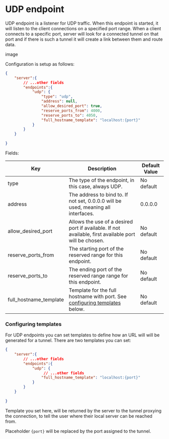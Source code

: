 # UDP endpoint

UDP endpoint is a listener for UDP traffic. When this endpoint is started, it will listen to the client connections on
a specified port range. When a client connects to a specific port, server will look for a connected tunnel on that port
and if there is such a tunnel it will create a link between them and route data.

image

Configuration is setup as follows:

```json
{
    "server":{
        // ...other fields
        "endpoints":{
            "udp": {
                "type": "udp",
                "address": null,
                "allow_desired_port": true,
                "reserve_ports_from": 4000,
                "reserve_ports_to": 4050,
                "full_hostname_template": "localhost:{port}"
            }
        }
    }
    
}
```

Fields:

| Key                    | Description                                                                                           | Default Value |
| ---------------------- | ----------------------------------------------------------------------------------------------------- | ------------- |
| type                   | The type of the endpoint, in this case, always UDP.                                                   | No default    |
| address                | The address to bind to. If not set, 0.0.0.0 will be used, meaning all interfaces.                     | 0.0.0.0       |
| allow_desired_port     | Allows the use of a desired port if available. If not available, first available port will be chosen. | No default    |
| reserve_ports_from     | The starting port of the reserved range for this endpoint.                                            | No default    |
| reserve_ports_to       | The ending port of the reserved range range for this endpoint.                                        | No default    |
| full_hostname_template | Template for the full hostname with port. See [configuring templates](#configuring-templates) below.  | No default    |

### Configuring templates

For UDP endpoints you can set templates to define how an URL will will be generated for a tunnel. There are two templates
you can set: 


```json
{
    "server":{
        // ...other fields
        "endpoints":{
            "udp": {
                 // ...other fields
                "full_hostname_template": "localhost:{port}"
            }
        }
    }
    
}
```

Template you set here, will be returned by the server to the tunnel proxying the connection, to tell the user where
their local server can be reached from.

Placeholder `{port}` will be replaced by the port assigned to the tunnel.